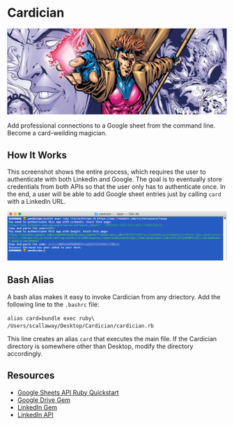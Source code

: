 # Cardician

![alt text](https://github.com/shcallaway/cardician/blob/master/assets/gambit.jpg)

Add professional connections to a Google sheet from the command line. Become a card-weilding magician.

## How It Works

This screenshot shows the entire process, which requires the user to authenticate with both LinkedIn and Google. The goal is to eventually store credentials from both APIs so that the user only has to authenticate once. In the end, a user will be able to add Google sheet entries just by calling `card` with a LinkedIn URL.

![alt text](https://github.com/shcallaway/cardician/blob/master/assets/terminal.png)

## Bash Alias

A bash alias makes it easy to invoke Cardician from any driectory. Add the following line to the `.bashrc` file:

```alias card=bundle exec ruby\ /Users/scallaway/Desktop/Cardician/cardician.rb```

This line creates an alias `card` that executes the main file. If the Cardician directory is somewhere other than Desktop, modify the directory accordingly.

## Resources
* [Google Sheets API Ruby Quickstart](https://developers.google.com/sheets/quickstart/ruby)
* [Google Drive Gem](https://github.com/gimite/google-drive-ruby)
* [LinkedIn Gem](https://github.com/hexgnu/linkedin)
* [LinkedIn API](https://developer.linkedin.com/docs/oauth2)